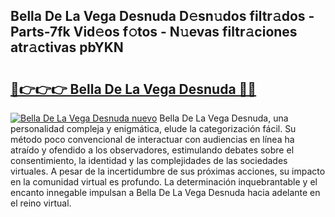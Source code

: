 ## Bella De La Vega Desnuda D𝚎sn𝚞dos filtr𝚊dos - Parts-7fk Vid𝚎os f𝚘tos - N𝚞evas filtr𝚊ciones atr𝚊ctivas pbYKN

# <h2><a href="http://mb1jno.tromn.icu/?c=Bella+De+La+Vega+Desnuda">🔗👉👉👉 Bella De La Vega Desnuda 🔗🔗</a></h2>

[![Bella De La Vega Desnuda nuevo](https://i.imgur.com/pEAQMta.gif)](http://mb1jno.tromn.icu/?c=Bella+De+La+Vega+Desnuda)
Bella De La Vega Desnuda, una personalidad compleja y enigmática, elude la categorización fácil. Su método poco convencional de interactuar con audiencias en línea ha atraído y ofendido a los observadores, estimulando debates sobre el consentimiento, la identidad y las complejidades de las sociedades virtuales. A pesar de la incertidumbre de sus próximas acciones, su impacto en la comunidad virtual es profundo. La determinación inquebrantable y el encanto innegable impulsan a Bella De La Vega Desnuda hacia adelante en el reino virtual.
